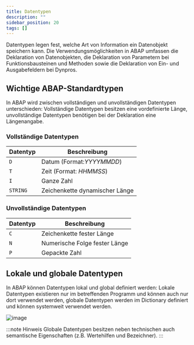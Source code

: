```yaml
---
title: Datentypen
description: ""
sidebar_position: 20
tags: []
---
```


Datentypen legen fest, welche Art von Information ein Datenobjekt speichern kann. Die Verwendungsmöglichkeiten in ABAP umfassen die Deklaration von Datenobjekten, die Deklaration von Parametern bei Funktionsbausteinen und Methoden sowie die Deklaration von
Ein- und Ausgabefeldern bei Dynpros.

## Wichtige ABAP-Standardtypen

In ABAP wird zwischen vollständigen und unvollständigen Datentypen unterschieden: Vollständige Datentypen besitzen eine vordefinierte Länge, unvollständige Datentypen benötigen bei der Deklaration eine Längenangabe.

### Vollständige Datentypen

| Datentyp | Beschreibung                   |
| -------- | ------------------------------ |
| `D`      | Datum (Format:_YYYYMMDD_)      |
| `T`      | Zeit (Format: _HHMMSS_)        |
| `I`      | Ganze Zahl                     |
| `STRING` | Zeichenkette dynamischer Länge |

### Unvollständige Datentypen

| Datentyp | Beschreibung                  |
| -------- | ----------------------------- |
| `C`      | Zeichenkette fester Länge     |
| `N`      | Numerische Folge fester Länge |
| `P`      | Gepackte Zahl                 |

## Lokale und globale Datentypen

In ABAP können Datentypen lokal und global definiert werden: Lokale Datentypen existieren nur im betreffenden Programm und können auch nur dort verwendet werden, globale Datentypen werden im Dictionary definiert und können systemweit verwendet werden.

![image](https://user-images.githubusercontent.com/47243617/210173575-a4cf8d7a-fa53-481f-a22b-9c5bc0f7b295.png)

:::note Hinweis
Globale Datentypen besitzen neben technischen auch semantische Eigenschaften (z.B. Wertehilfen und Bezeichner).
:::
